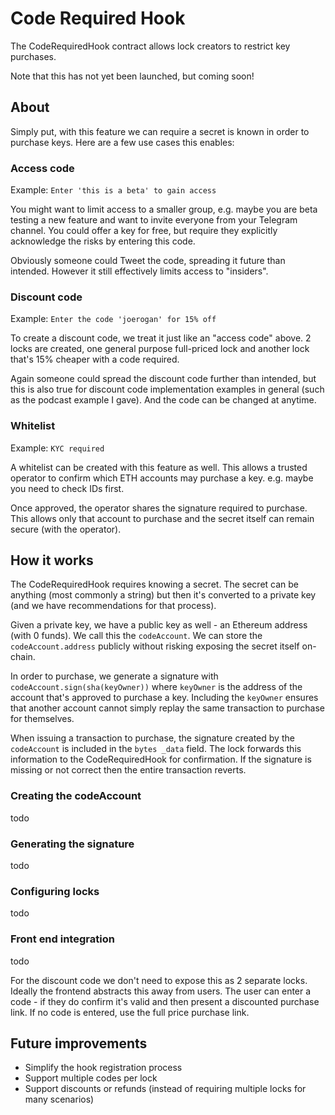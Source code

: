 # Code Required Hook

The CodeRequiredHook contract allows lock creators to restrict key purchases.

Note that this has not yet been launched, but coming soon!

## About

Simply put, with this feature we can require a secret is known in order to purchase keys. Here are a few use cases this enables:

### Access code

Example: `Enter 'this is a beta' to gain access`

You might want to limit access to a smaller group, e.g. maybe you are beta testing a new feature and want to invite everyone from your Telegram channel. You could offer a key for free, but require they explicitly acknowledge the risks by entering this code.

Obviously someone could Tweet the code, spreading it future than intended. However it still effectively limits access to "insiders".

### Discount code

Example: `Enter the code 'joerogan' for 15% off`

To create a discount code, we treat it just like an "access code" above. 2 locks are created, one general purpose full-priced lock and another lock that's 15% cheaper with a code required.

Again someone could spread the discount code further than intended, but this is also true for discount code implementation examples in general \(such as the podcast example I gave\). And the code can be changed at anytime.

### Whitelist

Example: `KYC required`

A whitelist can be created with this feature as well. This allows a trusted operator to confirm which ETH accounts may purchase a key. e.g. maybe you need to check IDs first.

Once approved, the operator shares the signature required to purchase. This allows only that account to purchase and the secret itself can remain secure \(with the operator\).

## How it works

The CodeRequiredHook requires knowing a secret. The secret can be anything \(most commonly a string\) but then it's converted to a private key \(and we have recommendations for that process\).

Given a private key, we have a public key as well - an Ethereum address \(with 0 funds\). We call this the `codeAccount`. We can store the `codeAccount.address` publicly without risking exposing the secret itself on-chain.

In order to purchase, we generate a signature with `codeAccount.sign(sha(keyOwner))` where `keyOwner` is the address of the account that's approved to purchase a key. Including the `keyOwner` ensures that another account cannot simply replay the same transaction to purchase for themselves.

When issuing a transaction to purchase, the signature created by the `codeAccount` is included in the `bytes _data` field. The lock forwards this information to the CodeRequiredHook for confirmation. If the signature is missing or not correct then the entire transaction reverts.

### Creating the codeAccount

todo

### Generating the signature

todo

### Configuring locks

todo

### Front end integration

todo

For the discount code we don't need to expose this as 2 separate locks. Ideally the frontend abstracts this away from users. The user can enter a code - if they do confirm it's valid and then present a discounted purchase link. If no code is entered, use the full price purchase link.

## Future improvements

* Simplify the hook registration process
* Support multiple codes per lock
* Support discounts or refunds \(instead of requiring multiple locks for many scenarios\)

